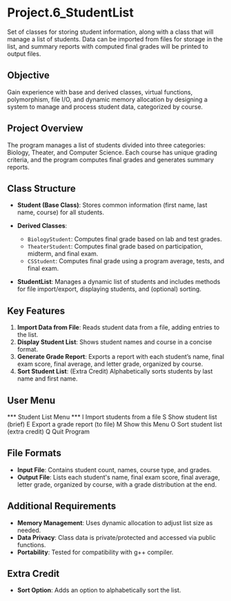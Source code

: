 # Project.6_StudentList
Set of classes for storing student information, along with a class that will manage a list of students. Data can be imported from files for storage in the list, and summary reports with computed final grades will be printed to output files.

## Objective
Gain experience with base and derived classes, virtual functions, polymorphism, file I/O, and dynamic memory allocation by designing a system to manage and process student data, categorized by course.

## Project Overview
The program manages a list of students divided into three categories: Biology, Theater, and Computer Science. Each course has unique grading criteria, and the program computes final grades and generates summary reports.

## Class Structure
- **Student (Base Class)**: Stores common information (first name, last name, course) for all students.
- **Derived Classes**: 
  - `BiologyStudent`: Computes final grade based on lab and test grades.
  - `TheaterStudent`: Computes final grade based on participation, midterm, and final exam.
  - `CSStudent`: Computes final grade using a program average, tests, and final exam.

- **StudentList**: Manages a dynamic list of students and includes methods for file import/export, displaying students, and (optional) sorting.

## Key Features
1. **Import Data from File**: Reads student data from a file, adding entries to the list.
2. **Display Student List**: Shows student names and course in a concise format.
3. **Generate Grade Report**: Exports a report with each student’s name, final exam score, final average, and letter grade, organized by course.
4. **Sort Student List**: (Extra Credit) Alphabetically sorts students by last name and first name.

## User Menu
*** Student List Menu *** I Import students from a file S Show student list (brief) E Export a grade report (to file) M Show this Menu O Sort student list (extra credit) Q Quit Program


## File Formats
- **Input File**: Contains student count, names, course type, and grades.
- **Output File**: Lists each student's name, final exam score, final average, letter grade, organized by course, with a grade distribution at the end.

## Additional Requirements
- **Memory Management**: Uses dynamic allocation to adjust list size as needed.
- **Data Privacy**: Class data is private/protected and accessed via public functions.
- **Portability**: Tested for compatibility with g++ compiler.

## Extra Credit
- **Sort Option**: Adds an option to alphabetically sort the list.